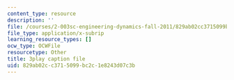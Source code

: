 ```yaml
---
content_type: resource
description: ''
file: /courses/2-003sc-engineering-dynamics-fall-2011/829ab02cc3715099bc2c1e8243d07c3b_f1pxiNDTyHc.vtt
file_type: application/x-subrip
learning_resource_types: []
ocw_type: OCWFile
resourcetype: Other
title: 3play caption file
uid: 829ab02c-c371-5099-bc2c-1e8243d07c3b
---
```

